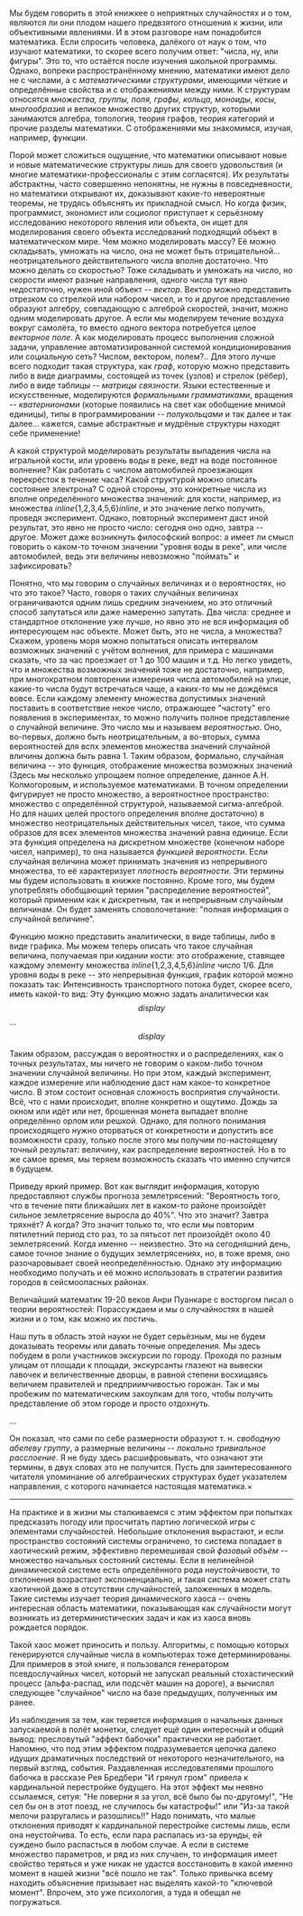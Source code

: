 Мы будем говорить в этой книжкее о неприятных случайностях и о том, являются ли они плодом нашего предвзятого отношения к жизни, или объективными явлениями. И в этом разговоре нам понадобится математика. Если спросить человека, далёкого от наук о том, что изучают математики, то скорее всего получим ответ: "числа, ну, или фигуры". Это то, что остаётся после изучения школьной программы. Однако, вопреки распространённому мнению, математики имеют дело не с числами, а с <i>математическими структурами</i>, имеющими чёткие и определённые свойства и с отображениями между ними. К структурам относятся <i>множества, группы, поля, графы, кольца, моноиды, косы, многообразия</i> и великое множество других структур, которыми занимаются алгебра, топология, теория графов, теория категорий и прочие разделы математики. С отображениями мы знакомимся, изучая, например, функции. 

Порой может сложиться ощущение, что математики описывают новые и новые математические структуры лишь для своего удовольствия (и многие математики-профессионалы с этим согласятся). Их результаты абстрактны, часто совершенно непонятны, не нужны в повседневности, но математики открывают их, доказывают какие-то невероятные теоремы, не трудясь объяснять их прикладной смысл. Но когда физик, программист, экономист или социолог приступает к серьёзному исследованию некоторого явления или объекта, он ищет для моделирования своего объекта исследований подходящий объект в математическом мире. Чем можно моделировать массу? Её можно складывать, умножать на число, она не может быть отрицательной... неотрицательного действительного числа вполне достаточно. Что можно делать со скоростью? Тоже складывать и умножать на число, но скорости имеют разные направления, одного числа тут явно недостаточно, нужен иной объект -- <i>вектор</i>. Вектор можно представить отрезком со стрелкой или набором чисел, и то и другое представление образуют алгебру, совпадающую с алгеброй скоростей, значит, можно одним моделировать другое. А если мы моделируем течение воздуха вокруг самолёта, то вместо одного вектора потребуется целое <i>векторное поле</i>. А как моделировать процесс выполнения сложной задачи, управление автоматизированной системой кондиционирования или социальную сеть? Числом, вектором, полем?.. Для этого лучше всего подходит такая структура, как <i>граф</i>, которую можно представить либо в виде диаграммы, состоящей из точек (узлов) и стрелок (рёбер), либо в виде таблицы -- <i>матрицы связности</i>. Языки естественные и искусственные, моделируются <i>формальными грамматиками</i>, вращения -- <i>кватернионами</i> (которые появились на свет как обобщение мнимой единицы), типы в программировании -- <i>полукольцами</i> и так далее и так далее... кажется, самые абстрактные и мудрёные структуры находят себе применение!

А какой структурой моделировать результаты выпадения числа на игральной кости, или уровень воды в реке, ведт на воде постоянное волнение? Как работать с числом автомобилей проезжающих перекрёсток в течение часа? Какой структурой можно описать состояние электрона? С одной стороны, это конкретные числа из вполне определённого множества значений: для кости, например, из множества $inline$\{1,2,3,4,5,6\}$inline$, и это значение легко получить, проведя эксперимент. Однако, повторный эксперимент даст иной результат, это явно не просто число: сегодня оно одно, завтра -- другое. Может даже возникнуть философский вопрос: а имеет ли смысл говорить о каком-то точном значении "уровня воды в реке", или числе автомобилей, ведь эти величины невозможно "поймать" и зафиксировать? 

Понятно, что мы говорим о случайных величинах и о вероятностях, но что это такое? Часто, говоря о таких случайных величинах ограничиваются одним лишь средним значением, но это отличный способ запутаться или даже намеренно запутать. Два числа: среднее и стандартное отклонение уже лучше, но явно это не вся информация об интересующем нас объекте. Может быть, это не числа, а множества? Скажем, уровень моря можно попытаться описать интервалом возможных значений с учётом волнения, для примера с машинами сказать, что за час проезжает от 1 до 100 машин и т.д. Но легко увидеть, что и множества возможных значений тоже не достаточно, например, при многократном повторении измерения числа автомобилей на улице, какие-то числа будут встречаться чаще, а каких-то мы не дождёмся вовсе. 
Если каждому элементу множества допустимых значений поставить в соответствие некое число, отражающее "частоту" его появления в экспериментах, то можно получить полное представление о случайной величине. Это число мы и называем <i>вероятностью</i>. Оно, во-первых, должно быть неотрицательным, а во-вторых, сумма вероятностей для вспх элементов множества значений случайной вличины должна быть равна 1. Таким образом, формально, случайная величина -- это функция, отображение множества возможных значений (Здесь мы несколько упрощаем полное определение, данное А.Н. Колмогоровым, и используемое математиками. В точном определении фигурирует не просто множество, а вероятностное пространство: множество с определённой структурой, называемой сигма-алгеброй. Но для наших целей простого определения вполне достаточно) в множество неотрицательных действительных чисел, такое, что сумма образов для всех элементов множества значений равна единице. Если эта функция определена на дискретном множестве (конечном наборе чисел, например), то она называется <i>функцией вероятности</i>. Если случайная величина может принимать значения из непрерывного множества, то её характеризует <i>плотность вероятности</i>. Эти термины мы будем использовать в книжке постоянно. Кроме того, мы будем употреблять обобщающий термин "распределение вероятностей", который применим как к дискретным, так и непрерывным случайным величинам. Он будет заменять словолочетание: "полная информация о случайной величине".

Функцию можно представить аналитически, в виде таблицы, либо в виде графика. Мы можем теперь описать что такое случайная величина, получаемая при кидании кости: это отображение, ставящее каждому элементу множества $inline$\{1,2,3,4,5,6\}$inline$ число 1/6. Для уровня воды в реке -- это непрерывная функция, график которой можно показать так: 
Интенсивность транспортного потока будет, скорее всего, иметь какой-то вид: Эту функцию можно задать аналитически как $$display$$...$$display$$ 

Таким образом, рассуждая о вероятностях и о распределениях, как о точных результатах, мы ничего не говорим о каком-либо точном значении случайной величины. Но при этом, каждый эксперимент, каждое измерение или наблюдение даст нам какое-то конкретное число. В этом состоит основная сложность восприятия случайности. Всё, что с нами происходит, вполне конкретно и ощутимо. Дождь за окном или идёт или нет, брошенная монета выпадает вполне определённо орлом или решкой. Однако, для полного понимания происходящего нужно оторваться от конкретности и допустить все возможности сразу, только после этого мы получим по-настоящему точный результат: величину, как распределение вероятностей. Но в то же самое время, мы теряем возможность сказать что именно случится в будущем. 

Приведу яркий пример. Вот как выглядит информация, которую предоставляют службы прогноза землетрясений: "Вероятность того, что в течение пяти ближайших лет в каком-то районе произойдёт сильное землетрясение выросла до 40%". Что это значит? Завтра тряхнёт? А когда? Это значит только то, что если мы повторим пятилетний период сто раз, то за пятьсот лет произойдёт около 40 землетрясений. Когда именно -- неизвестно. Это на сегодняшний день, самое точное знание о будущих землетрясениях, но, в тоже время, оно разочаровывает своей неопределённостью. Однако эту информацию необходимо получать и её можно использовать в стратегии развития городов в сейсмоопасных районах.

Величайший математик 19-20 веков Анри Пуанкаре с восторгом писал о теории вероятностей:
Порассуждаем и мы о случайностях в нашей жизни и о том, как можно их постичь.

Наш путь в область этой науки не будет серьёзным, мы не будем доказывать теоремы или давать точные определения. Мы здесь побудем в роли участников экскурсии по городу. Проходя по разным улицам от площади к площади, экскурсанты глазеют на вывески лавочек и величественные дворцы, в равной степени восхищаясь величием правителей и предприимчивостью горожан. Так и мы пробежим по математическим закоулкам для того, чтобы получить представление об этом городе и просто отдохнуть.

...

Он показал, что сами по себе размерности образуют т. н. <i>свободную абелеву группу</i>, а размерные величины -- <i>локально тривиальное расслоение</i>. Я не буду здесь расшифровывать, что означают эти термины, в двух словах это не получится. Пусть для заинтересованного читателя упоминание об алгебраических структурах будет указателем направления, с которого начинается настоящая математика.×

***

На практике и в жизни мы сталкиваемся с этим эффектом при попытках предсказать погоду или просчитать партию логической игры с элементами случайностей. Небольшие отклонения вырастают, и если пространство состояний системы ограничено, то система попадает в хаотический режим, эффективно перемешивая свой <i>фазовый объём</i> -- множество начальных состояний системы. Если в нелинейной динамической системе есть определённого рода неустойчивости, то отклонения возрастают экспоненциально, и такая система может стать хаотичной даже в отсутствии случайностей, заложенных в модель. Такие системы изучает теория динамического хаоса -- очень интересная область математики, показывающая как случайности могут возникать из детерминистических задач и как из хаоса вновь рождается порядок.

Такой хаос может приносить и пользу. Алгоритмы, с помощью которых генерируются случайные числа в компьютерах тоже детерминированы. Для примеров в этой книге, я пользовался генератором псевдослучайных чисел, который не запускал реальный стохастический процесс (альфа-распад, или подсчёт машин на дороге), а вычислял следующее "случайное" число на базе предыдущих, полученных им ранее.

Из наблюдения за тем, как теряется информация о начальных данных запускаемой в полёт монетки, следует ещё один интересный и общий вывод: пресловутый "эффект бабочки" практически не работает. Напомню, что под этим эффектом подразумевается цепочка далеко идущих драматичных последствий от некоторого незначительного, на первый взгляд, события. Раздавленная исследователями прошлого бабочка в рассказе Рея Бредбери "И грянул гром" привела к кардинальной перестройке будущего. На этот эффект мы неявно ссылаемся, сетуя: "Не поверни я за угол, всё было бы по-другому!", "Не сел бы он в этот поезд, не случилось бы катастрофы!" или "Из-за такой мелочи разругались и разошлись!!" Надо понимать, что малые отклонения приводят к кардинальной перестройке системы лишь, если она неустойчива. То есть, если пара распалась из-за ерунды, ей суждено было распасться в любом случае. А если в системе множество параметров, и ряд из них случаен, то информация имеет свойство теряться и уже никак не удастся восстановить в какой именно момент в нашей жизни "всё пошло не так". Только привычка всему находить объяснение призывает нас выделять какой-то "ключевой момент". Впрочем, это уже психология, а туда я обещал не погружаться.
